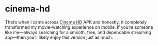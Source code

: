 # cinema-hd
That’s when I came across <a href="https://www.cinemaapphd.com/">Cinema HD</a> APK and honestly, it completely transformed my movie-watching experience on mobile. If you’re someone like me—always searching for a smooth, free, and dependable streaming app—then you’ll likely enjoy this version just as much.
